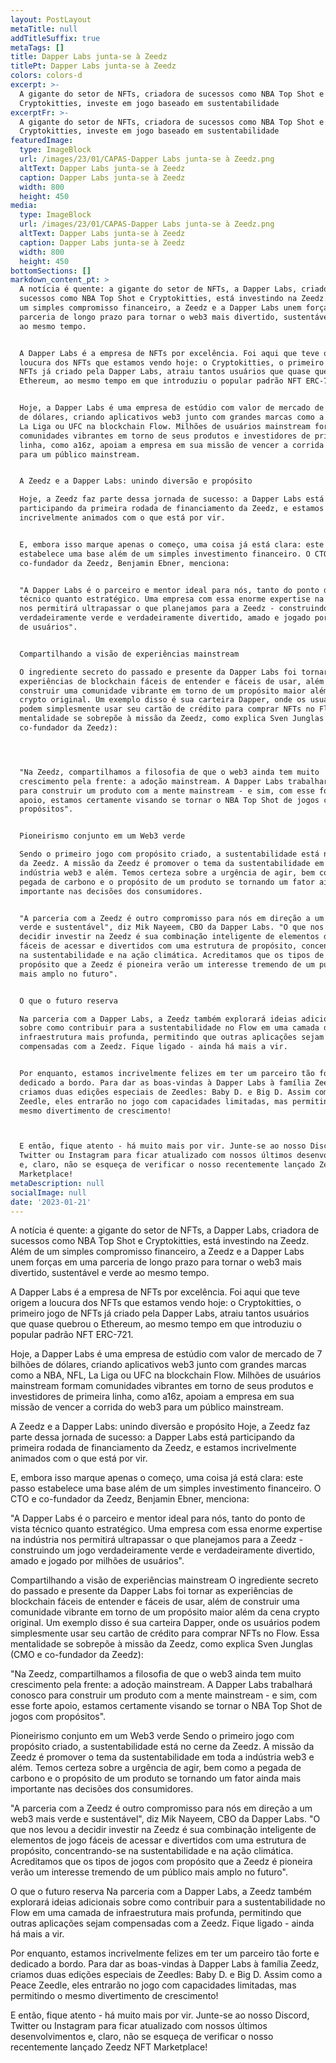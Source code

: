 ```yaml
---
layout: PostLayout
metaTitle: null
addTitleSuffix: true
metaTags: []
title: Dapper Labs junta-se à Zeedz
titlePt: Dapper Labs junta-se à Zeedz
colors: colors-d
excerpt: >-
  A gigante do setor de NFTs, criadora de sucessos como NBA Top Shot e
  Cryptokitties, investe em jogo baseado em sustentabilidade
excerptFr: >-
  A gigante do setor de NFTs, criadora de sucessos como NBA Top Shot e
  Cryptokitties, investe em jogo baseado em sustentabilidade
featuredImage:
  type: ImageBlock
  url: /images/23/01/CAPAS-Dapper Labs junta-se à Zeedz.png
  altText: Dapper Labs junta-se à Zeedz
  caption: Dapper Labs junta-se à Zeedz
  width: 800
  height: 450
media:
  type: ImageBlock
  url: /images/23/01/CAPAS-Dapper Labs junta-se à Zeedz.png
  altText: Dapper Labs junta-se à Zeedz
  caption: Dapper Labs junta-se à Zeedz
  width: 800
  height: 450
bottomSections: []
markdown_content_pt: >
  A notícia é quente: a gigante do setor de NFTs, a Dapper Labs, criadora de
  sucessos como NBA Top Shot e Cryptokitties, está investindo na Zeedz. Além de
  um simples compromisso financeiro, a Zeedz e a Dapper Labs unem forças em uma
  parceria de longo prazo para tornar o web3 mais divertido, sustentável e verde
  ao mesmo tempo.


  A Dapper Labs é a empresa de NFTs por excelência. Foi aqui que teve origem a
  loucura dos NFTs que estamos vendo hoje: o Cryptokitties, o primeiro jogo de
  NFTs já criado pela Dapper Labs, atraiu tantos usuários que quase quebrou o
  Ethereum, ao mesmo tempo em que introduziu o popular padrão NFT ERC-721.


  Hoje, a Dapper Labs é uma empresa de estúdio com valor de mercado de 7 bilhões
  de dólares, criando aplicativos web3 junto com grandes marcas como a NBA, NFL,
  La Liga ou UFC na blockchain Flow. Milhões de usuários mainstream formam
  comunidades vibrantes em torno de seus produtos e investidores de primeira
  linha, como a16z, apoiam a empresa em sua missão de vencer a corrida do web3
  para um público mainstream.


  A Zeedz e a Dapper Labs: unindo diversão e propósito

  Hoje, a Zeedz faz parte dessa jornada de sucesso: a Dapper Labs está
  participando da primeira rodada de financiamento da Zeedz, e estamos
  incrivelmente animados com o que está por vir.


  E, embora isso marque apenas o começo, uma coisa já está clara: este passo
  estabelece uma base além de um simples investimento financeiro. O CTO e
  co-fundador da Zeedz, Benjamin Ebner, menciona:


  "A Dapper Labs é o parceiro e mentor ideal para nós, tanto do ponto de vista
  técnico quanto estratégico. Uma empresa com essa enorme expertise na indústria
  nos permitirá ultrapassar o que planejamos para a Zeedz - construindo um jogo
  verdadeiramente verde e verdadeiramente divertido, amado e jogado por milhões
  de usuários".


  Compartilhando a visão de experiências mainstream

  O ingrediente secreto do passado e presente da Dapper Labs foi tornar as
  experiências de blockchain fáceis de entender e fáceis de usar, além de
  construir uma comunidade vibrante em torno de um propósito maior além da cena
  crypto original. Um exemplo disso é sua carteira Dapper, onde os usuários
  podem simplesmente usar seu cartão de crédito para comprar NFTs no Flow. Essa
  mentalidade se sobrepõe à missão da Zeedz, como explica Sven Junglas (CMO e
  co-fundador da Zeedz):




  "Na Zeedz, compartilhamos a filosofia de que o web3 ainda tem muito
  crescimento pela frente: a adoção mainstream. A Dapper Labs trabalhará conosco
  para construir um produto com a mente mainstream - e sim, com esse forte
  apoio, estamos certamente visando se tornar o NBA Top Shot de jogos com
  propósitos".


  Pioneirismo conjunto em um Web3 verde

  Sendo o primeiro jogo com propósito criado, a sustentabilidade está no cerne
  da Zeedz. A missão da Zeedz é promover o tema da sustentabilidade em toda a
  indústria web3 e além. Temos certeza sobre a urgência de agir, bem como a
  pegada de carbono e o propósito de um produto se tornando um fator ainda mais
  importante nas decisões dos consumidores.


  "A parceria com a Zeedz é outro compromisso para nós em direção a um web3 mais
  verde e sustentável", diz Mik Nayeem, CBO da Dapper Labs. "O que nos levou a
  decidir investir na Zeedz é sua combinação inteligente de elementos de jogo
  fáceis de acessar e divertidos com uma estrutura de propósito, concentrando-se
  na sustentabilidade e na ação climática. Acreditamos que os tipos de jogos com
  propósito que a Zeedz é pioneira verão um interesse tremendo de um público
  mais amplo no futuro".


  O que o futuro reserva

  Na parceria com a Dapper Labs, a Zeedz também explorará ideias adicionais
  sobre como contribuir para a sustentabilidade no Flow em uma camada de
  infraestrutura mais profunda, permitindo que outras aplicações sejam
  compensadas com a Zeedz. Fique ligado - ainda há mais a vir.


  Por enquanto, estamos incrivelmente felizes em ter um parceiro tão forte e
  dedicado a bordo. Para dar as boas-vindas à Dapper Labs à família Zeedz,
  criamos duas edições especiais de Zeedles: Baby D. e Big D. Assim como a Peace
  Zeedle, eles entrarão no jogo com capacidades limitadas, mas permitindo o
  mesmo divertimento de crescimento!



  E então, fique atento - há muito mais por vir. Junte-se ao nosso Discord,
  Twitter ou Instagram para ficar atualizado com nossos últimos desenvolvimentos
  e, claro, não se esqueça de verificar o nosso recentemente lançado Zeedz NFT
  Marketplace!
metaDescription: null
socialImage: null
date: '2023-01-21'
---
```

A notícia é quente: a gigante do setor de NFTs, a Dapper Labs, criadora de sucessos como NBA Top Shot e Cryptokitties, está investindo na Zeedz. Além de um simples compromisso financeiro, a Zeedz e a Dapper Labs unem forças em uma parceria de longo prazo para tornar o web3 mais divertido, sustentável e verde ao mesmo tempo.

A Dapper Labs é a empresa de NFTs por excelência. Foi aqui que teve origem a loucura dos NFTs que estamos vendo hoje: o Cryptokitties, o primeiro jogo de NFTs já criado pela Dapper Labs, atraiu tantos usuários que quase quebrou o Ethereum, ao mesmo tempo em que introduziu o popular padrão NFT ERC-721.

Hoje, a Dapper Labs é uma empresa de estúdio com valor de mercado de 7 bilhões de dólares, criando aplicativos web3 junto com grandes marcas como a NBA, NFL, La Liga ou UFC na blockchain Flow. Milhões de usuários mainstream formam comunidades vibrantes em torno de seus produtos e investidores de primeira linha, como a16z, apoiam a empresa em sua missão de vencer a corrida do web3 para um público mainstream.

A Zeedz e a Dapper Labs: unindo diversão e propósito
Hoje, a Zeedz faz parte dessa jornada de sucesso: a Dapper Labs está participando da primeira rodada de financiamento da Zeedz, e estamos incrivelmente animados com o que está por vir.

E, embora isso marque apenas o começo, uma coisa já está clara: este passo estabelece uma base além de um simples investimento financeiro. O CTO e co-fundador da Zeedz, Benjamin Ebner, menciona:

"A Dapper Labs é o parceiro e mentor ideal para nós, tanto do ponto de vista técnico quanto estratégico. Uma empresa com essa enorme expertise na indústria nos permitirá ultrapassar o que planejamos para a Zeedz - construindo um jogo verdadeiramente verde e verdadeiramente divertido, amado e jogado por milhões de usuários".

Compartilhando a visão de experiências mainstream
O ingrediente secreto do passado e presente da Dapper Labs foi tornar as experiências de blockchain fáceis de entender e fáceis de usar, além de construir uma comunidade vibrante em torno de um propósito maior além da cena crypto original. Um exemplo disso é sua carteira Dapper, onde os usuários podem simplesmente usar seu cartão de crédito para comprar NFTs no Flow. Essa mentalidade se sobrepõe à missão da Zeedz, como explica Sven Junglas (CMO e co-fundador da Zeedz):

"Na Zeedz, compartilhamos a filosofia de que o web3 ainda tem muito crescimento pela frente: a adoção mainstream. A Dapper Labs trabalhará conosco para construir um produto com a mente mainstream - e sim, com esse forte apoio, estamos certamente visando se tornar o NBA Top Shot de jogos com propósitos".

Pioneirismo conjunto em um Web3 verde
Sendo o primeiro jogo com propósito criado, a sustentabilidade está no cerne da Zeedz. A missão da Zeedz é promover o tema da sustentabilidade em toda a indústria web3 e além. Temos certeza sobre a urgência de agir, bem como a pegada de carbono e o propósito de um produto se tornando um fator ainda mais importante nas decisões dos consumidores.

"A parceria com a Zeedz é outro compromisso para nós em direção a um web3 mais verde e sustentável", diz Mik Nayeem, CBO da Dapper Labs. "O que nos levou a decidir investir na Zeedz é sua combinação inteligente de elementos de jogo fáceis de acessar e divertidos com uma estrutura de propósito, concentrando-se na sustentabilidade e na ação climática. Acreditamos que os tipos de jogos com propósito que a Zeedz é pioneira verão um interesse tremendo de um público mais amplo no futuro".

O que o futuro reserva
Na parceria com a Dapper Labs, a Zeedz também explorará ideias adicionais sobre como contribuir para a sustentabilidade no Flow em uma camada de infraestrutura mais profunda, permitindo que outras aplicações sejam compensadas com a Zeedz. Fique ligado - ainda há mais a vir.

Por enquanto, estamos incrivelmente felizes em ter um parceiro tão forte e dedicado a bordo. Para dar as boas-vindas à Dapper Labs à família Zeedz, criamos duas edições especiais de Zeedles: Baby D. e Big D. Assim como a Peace Zeedle, eles entrarão no jogo com capacidades limitadas, mas permitindo o mesmo divertimento de crescimento!

E então, fique atento - há muito mais por vir. Junte-se ao nosso Discord, Twitter ou Instagram para ficar atualizado com nossos últimos desenvolvimentos e, claro, não se esqueça de verificar o nosso recentemente lançado Zeedz NFT Marketplace!

